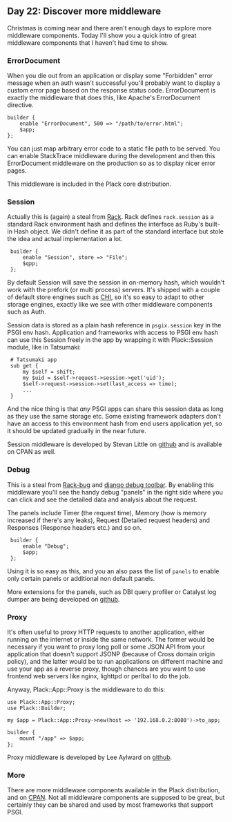 ## Day 22: Discover more middleware

Christmas is coming near and there aren't enough days to explore more middleware components. Today I'll show you a quick intro of great middleware components that I haven't had time to show.

### ErrorDocument

When you die out from an application or display some "Forbidden" error message when an auth wasn't successful you'll probably want to display a custom error page based on the response status code. ErrorDocument is exactly the middleware that does this, like Apache's ErrorDocument directive.

    builder {
        enable "ErrorDocument", 500 => "/path/to/error.html";
        $app;
    };

You can just map arbitrary error code to a static file path to be served. You can enable StackTrace middleware during the development and then this ErrorDocument middleware on the production so as to display nicer error pages.

This middleware is included in the Plack core distribution.

### Session

Actually this is (again) a steal from [Rack](http://rack.rubyforge.org/). Rack defines `rack.session` as a standard Rack environment hash and defines the interface as Ruby's built-in Hash object. We didn't define it as part of the standard interface but stole the idea and actual implementation a lot. 

     builder {
         enable "Session", store => "File";
         $qpp;
     };

By default Session will save the session in on-memory hash, which wouldn't work with the prefork (or multi process) servers. It's shipped with a couple of default store engines such as [CHI](http://search.cpan.org/perldoc?CHI), so it's so easy to adapt to other storage engines, exactly like we see with other middleware components such as Auth.

Session data is stored as a plain hash reference in `psgix.session` key in the PSGI env hash. Application and frameworks with access to PSGI env hash can use this Session freely in the app by wrapping it with Plack::Session module, like in Tatsumaki:

     # Tatsumaki app
     sub get {
         my $self = shift;
         my $uid = $self->request->session->get('uid');
         $self->request->session->set(last_access => time);
         ...
     }

And the nice thing is that *any* PSGI apps can share this session data as long as they use the same storage etc. Some existing framework adapters don't have an access to this environment hash from end users application yet, so it should be updated gradually in the near future.

Session middleware is developed by Stevan Little on [github](http://github.com/stevan/plack-middleware-session) and is available on CPAN as well.

### Debug

This is a steal from [Rack-bug](http://github.com/brynary/rack-bug) and [django debug toolbar](http://github.com/robhudson/django-debug-toolbar). By enabling this middleware you'll see the handy debug "panels" in the right side where you can click and see the detailed data and analysis about the request.

The panels include Timer (the request time), Memory (how is memory increased if there's any leaks), Request (Detailed request headers) and Responses (Response headers etc.) and so on.

     builder {
         enable "Debug";
         $app;
     };

Using it is so easy as this, and you an also pass the list of `panels` to enable only certain panels or additional non default panels.

More extensions for the panels, such as DBI query profiler or Catalyst log dumper are being developed on [github](http://github.com/miyagawa/plack-middleware-debug/).

### Proxy

It's often useful to proxy HTTP requests to another application, either running on the internet or inside the same network. The former would be necessary if you want to proxy long poll or some JSON API from your application that doesn't support JSONP (because of Cross domain origin policy), and the latter would be to run applications on different machine and use your app as a reverse proxy, though chances are you want to use frontend web servers like nginx, lighttpd or perlbal to do the job.

Anyway, Plack::App::Proxy is the middleware to do this:

    use Plack::App::Proxy;
    use Plack::Builder;
    
    my $app = Plack::App::Proxy->new(host => '192.168.0.2:8080')->to_app;
    
    builder {
        mount "/app" => $app;
    };

Proxy middleware is developed by Lee Aylward on [github](http://github.com/leedo/Plack-App-Proxy).

### More

There are more middleware components available in the Plack distribution, and on [CPAN](http://search.cpan.org/search?query=plack+middleware&mode=dist). Not all middleware components are supposed to be great, but certainly they can be shared and used by most frameworks that support PSGI.
